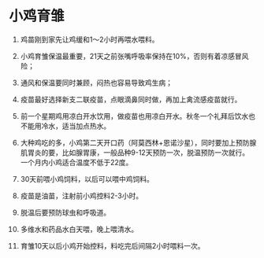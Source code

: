 
# 小鸡育雏

1. 鸡苗刚到家先让鸡缓和1～2小时再喂水喂料。

2. 小鸡育雏保温最重要，21天之前张嘴呼吸率保持在10%，否则有着凉感冒风险；

3. 通风和保温要同时兼顾，闷热也容易导致鸡生病；

4. 疫苗最好选择新支二联疫苗，点眼滴鼻同时做，再加上禽流感疫苗就行。

5. 前一个星期鸡用凉白开水饮用，做疫苗也用凉白开水。秋冬一个礼拜后饮水也不能用冷水，适当加点热水。

6. 大种鸡吃的多，小鸡第二天开口药（阿莫西林+恩诺沙星），同时要加上预防腺肌胃炎的要，比如腺胃康，一般品种9-12天预防一次，脱温预防一次就行。
一个月内小鸡适合温度不低于22度。

7. 30天前喂小鸡饲料，以后可以喂中鸡饲料。

8. 疫苗是油苗，注射前小鸡控料2-3小时。

9. 脱温后要预防球虫和呼吸道。

10. 多维水和药品水白天喂，晚上喂清水。

11. 育雏10天以后小鸡开始控料，料吃完后间隔2小时喂料一次。
